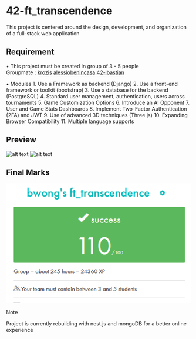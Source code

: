 # 42-ft_transcendence
 This project is centered around the design, development, and organization of a full-stack web application

## Requirement
• This project must be created in group of 3 - 5  people\
    Groupmate :
    [krozis](https://github.com/krozis)
    [alessiobenincasa](https://github.com/alessiobenincasa)
    [42-lbastian](https://github.com/42-lbastian)

• Modules 
    1. Use a Framework as backend (Django) 
    2. Use a front-end framework or toolkit (bootstrap) 
    3. Use a database for the backend (PostgreSQL) 
    4. Standard user management, authentication, users across tournaments 
    5. Game Customization Options 
    6. Introduce an AI Opponent 
    7. User and Game Stats Dashboards
    8. Implement Two-Factor Authentication (2FA) and JWT 
    9. Use of advanced 3D techniques (Three.js) 
    10. Expanding Browser Compatibility 
    11. Multiple language supports 

## Preview

![alt text](ft_02.gif)
![alt text](ft_01.gif)


##  Final Marks

![alt text](ft_transcendence.png)

> [!NOTE]
> Project is currently rebuilding with nest.js and mongoDB for a better online experience